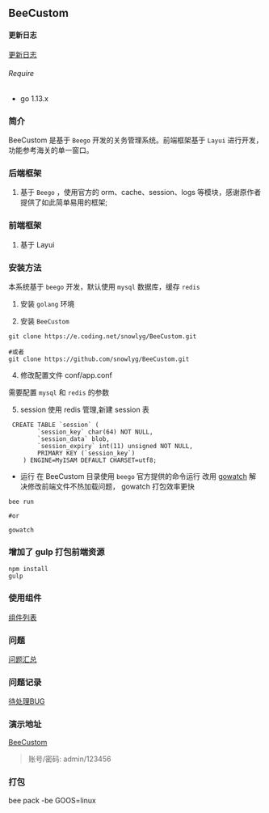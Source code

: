 ## BeeCustom

#### 更新日志
[更新日志](UPDATE.MD)

###### Require
- go 1.13.x

### 简介
BeeCustom 是基于 `Beego` 开发的关务管理系统。前端框架基于 `Layui` 进行开发，功能参考海关的单一窗口。

### 后端框架
1. 基于 `Beego` ，使用官方的 orm、cache、session、logs 等模块，感谢原作者提供了如此简单易用的框架;

### 前端框架
1. 基于 Layui

### 安装方法
本系统基于 `beego` 开发，默认使用 `mysql` 数据库，缓存 `redis` 

1. 安装 `golang` 环境

2. 安装 `BeeCustom`

```shell script
git clone https://e.coding.net/snowlyg/BeeCustom.git

#或者
git clone https://github.com/snowlyg/BeeCustom.git

```

4. 修改配置文件 conf/app.conf

 需要配置 `mysql` 和 `redis` 的参数
 
5. session 使用 redis 管理,新建 session 表
```
 CREATE TABLE `session` (
        `session_key` char(64) NOT NULL,
        `session_data` blob,
        `session_expiry` int(11) unsigned NOT NULL,
        PRIMARY KEY (`session_key`)
    ) ENGINE=MyISAM DEFAULT CHARSET=utf8;
```
 
- 运行
在 BeeCustom 目录使用 `beego` 官方提供的命令运行
改用 [gowatch](https://gitee.com/silenceper/gowatch) 解决修改前端文件不热加载问题， gowatch 打包效率更快

```shell script
bee run 

#or

gowatch 

```

### 增加了 gulp 打包前端资源
```shell script
npm install
gulp

```

### 使用组件
[组件列表](PLUGS.md)

### 问题
[问题汇总](ERRORS.md)

### 问题记录
[待处理BUG](BUG.md)

### 演示地址
[BeeCustom](https:bee.snowlyg.com)

> 账号/密码: admin/123456
>

### 打包
bee pack -be GOOS=linux

 

